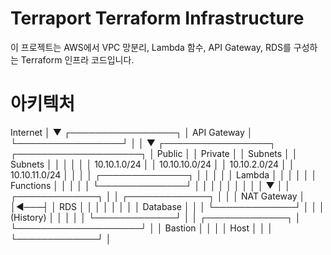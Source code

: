 # Terraport Terraform Infrastructure
이 프로젝트는 AWS에서 VPC 망분리, Lambda 함수, API Gateway, RDS를 구성하는 Terraform 인프라 코드입니다.

# 아키텍처
 Internet
    │
    ▼
┌─────────────────┐
│  API Gateway    │
└─────────────────┘
    │
    │
    ▼
┌─────────────────┐    ┌────────────────────┐
│   Public        │    │   Private          │
│   Subnets       │    │   Subnets          │
│                 │    │                    │
│ 10.10.1.0/24    │    │  10.10.10.0/24     │
│ 10.10.2.0/24    │    │  10.10.11.0/24     │
│                 │    │  ┌──────────────┐  │
│                 │    │  │   Lambda     │  │
│                 │    │  │  Functions   │  │
│                 │    │  └──────────────┘  │
│                 │    │        │           │
│                 │    │        ▼           │
│ ┌─────────────┐ │    │  ┌─────────────┐   │
│ │ NAT Gateway │ │◄───┤  │     RDS     │   │
│ │             │ │    │  │  Database   │   │
│ └─────────────┘ │    │  │  (History)  │   │
│                 │    │  └─────────────┘   │
│ ┌─────────────┐ │    └────────────────────┘
│ │  Bastion    │ │
│ │   Host      │ │
│ └─────────────┘ │